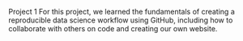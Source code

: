 Project 1
For this project, we learned the fundamentals of creating a reproducible data science workflow using GitHub, including how to collaborate with others on code and creating our own website.
